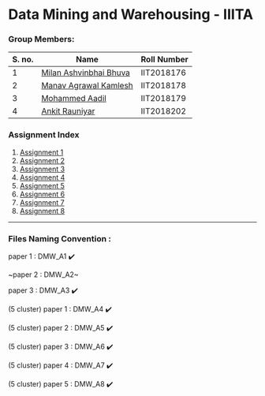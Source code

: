 # Data Mining and Warehousing - IIITA

### Group Members:

| S. no. | Name | Roll Number |
| - | - | - |
| 1 | [Milan Ashvinbhai Bhuva](https://github.com/mb557) | IIT2018176 |
| 2 | [Manav Agrawal Kamlesh](https://github.com/mka2011) | IIT2018178 |
| 3 | [Mohammed Aadil](https://github.com/xxdil) | IIT2018179 |
| 4 | [Ankit Rauniyar](https://github.com/nkit) | IIT2018202 |

### Assignment Index

1) [Assignment 1](https://github.com/XXDIL/DMI/tree/main/DMW_A1)
2) [Assignment 2](https://github.com/XXDIL/DMW/tree/main/DMW_A2)
3) [Assignment 3](https://github.com/XXDIL/DMW/tree/main/DMW_A3)
4) [Assignment 4](https://github.com/XXDIL/DMW/tree/main/DMW_A4)
5) [Assignment 5](https://github.com/XXDIL/DMW/tree/main/DMW_A5)
6) [Assignment 6](https://github.com/XXDIL/DMW/tree/main/DMW_A6)
7) [Assignment 7](https://github.com/XXDIL/DMW/tree/main/DMW_A7)
8) [Assignment 8](https://github.com/XXDIL/DMW/tree/main/DMW_A8)

------

### Files Naming Convention :

paper 1  : DMW_A1 :heavy_check_mark:

~paper 2  : DMW_A2~

paper 3  : DMW_A3 :heavy_check_mark:

(5 cluster) paper 1  : DMW_A4 :heavy_check_mark:

(5 cluster) paper 2  : DMW_A5 :heavy_check_mark:

(5 cluster) paper 3  : DMW_A6 :heavy_check_mark:

(5 cluster) paper 4  : DMW_A7 :heavy_check_mark:

(5 cluster) paper 5  : DMW_A8 :heavy_check_mark:
